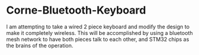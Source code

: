 # Corne-Bluetooth-Keyboard
I am attempting to take a wired 2 piece keyboard and modify the design to make it completely wireless. This will be accomplished by using a bluetooth mesh network to have both pieces talk to each other, and STM32 chips as the brains of the operation.

